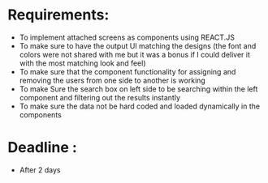 # Requirements:
 - To implement attached screens as components using REACT.JS
 - To make sure to have the output UI matching the designs (the font and colors were not shared with me but it was a bonus if I could deliver it with the most matching look and feel)
 - To make sure that the component functionality for assigning and removing the users from one side to another is working
 - To make Sure the search box on left side to be searching within the left component and filtering out the results instantly
 - To make sure the data not be hard coded and loaded dynamically in the components
   
# Deadline :
  - After 2 days
